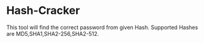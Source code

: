 # Hash-Cracker
This tool will find the correct password from given Hash. Supported Hashes are MD5,SHA1,SHA2-256,SHA2-512.
